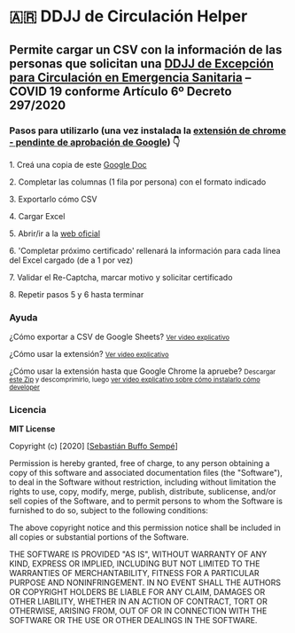<h1>🇦🇷 DDJJ de Circulación Helper</h1>
<h2>Permite cargar un CSV con la información de las personas que solicitan una <a href="https://formulario-ddjj.argentina.gob.ar/" target="_blank">DDJJ de Excepción para Circulación en Emergencia Sanitaria</a> – COVID 19 conforme Artículo 6º Decreto 297/2020</h2>

<h3>Pasos para utilizarlo (una vez instalada la <a href="https://chrome.google.com/webstore/detail/ipadaoecfbggpijfghpflabbjenkicje/" target="_blank">extensión de chrome - pendinte de aprobación de Google</a>) 👇</h3>
<p>1. Creá una copia de este <a href="https://bit.ly/348rWZf" target="_blank">Google Doc</a></p>
<p>2. Completar las columnas (1 fila por persona) con el formato indicado</p>
<p>3. Exportarlo cómo CSV</p>
<p>4. Cargar Excel</p>
<p>5. Abrir/ir a la <a target="_blank" href="https://formulario-ddjj.argentina.gob.ar/">web oficial</a></p>
<p>6. 'Completar próximo certificado' rellenará la información para cada línea del Excel cargado (de a 1 por vez)</p>
<p>7. Validar el Re-Captcha, marcar motivo y solicitar certificado</p>
<p>8. Repetir pasos 5 y 6 hasta terminar</p>
<h3>Ayuda</h3>
<p>¿Cómo exportar a CSV de Google Sheets? <small><a href="http://www.youtube.com/watch?v=hohwVEbutAE&t=1m22s" target="_blank">Ver video explicativo</a></small></p>
<p>¿Cómo usar la extensión? <small><a href="https://drive.google.com/file/d/1D-BLg8kWfAb6pfynD-hGabEFWUGMFUQe/view?usp=sharing" target="_blank">Ver video explicativo</a></small></p>
<p>¿Cómo usar la extensión hasta que Google Chrome la apruebe? <small>Descargar <a href="https://drive.google.com/file/d/1fyXz4HDmbd-Ge1ilErTeVBJzMDvBnXiR/view?usp=sharing" target="_blank">este Zip</a> y descomprimirlo, luego <a href="https://drive.google.com/file/d/1lRT1n2hhFljGWO8P8pc7nbA8WZl3i0Zn/view?usp=sharing" target="_blank">ver video explicativo sobre cómo instalarlo cómo developer</a></small></p>

<h3>Licencia</h3>

<p><b>MIT License</b></p>

<p>Copyright (c) [2020] [<a href="https://www.linkedin.com/in/sbuffosempe/" target="_blank">Sebastián Buffo Sempé</a>]</p>

<p>Permission is hereby granted, free of charge, to any person obtaining a copy
of this software and associated documentation files (the "Software"), to deal
in the Software without restriction, including without limitation the rights
to use, copy, modify, merge, publish, distribute, sublicense, and/or sell
copies of the Software, and to permit persons to whom the Software is
furnished to do so, subject to the following conditions:</p>

<p>The above copyright notice and this permission notice shall be included in all
copies or substantial portions of the Software.</p>

<p>THE SOFTWARE IS PROVIDED "AS IS", WITHOUT WARRANTY OF ANY KIND, EXPRESS OR
IMPLIED, INCLUDING BUT NOT LIMITED TO THE WARRANTIES OF MERCHANTABILITY,
FITNESS FOR A PARTICULAR PURPOSE AND NONINFRINGEMENT. IN NO EVENT SHALL THE
AUTHORS OR COPYRIGHT HOLDERS BE LIABLE FOR ANY CLAIM, DAMAGES OR OTHER
LIABILITY, WHETHER IN AN ACTION OF CONTRACT, TORT OR OTHERWISE, ARISING FROM,
OUT OF OR IN CONNECTION WITH THE SOFTWARE OR THE USE OR OTHER DEALINGS IN THE
SOFTWARE.</p>
